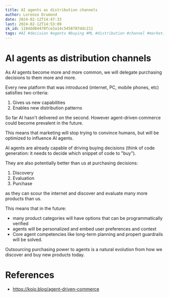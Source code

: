 ```yaml
---
title: AI agents as distribution channels
author: Lorenzo Drumond
date: 2024-02-12T14:47:33
last: 2024-02-12T14:53:09
zk_id: 118ddd84470fce3a14c5458787ddc211
tags: #AI #decision #agents #buying #ML #distribution #channel #marketing
---
```



# AI agents as distribution channels

As AI agents become more and more common, we will delegate purchasing decisions to them more and more.

Every new platform that was introduced (internet, PC, mobile phones, etc) satisfies two criteria:

1. Gives us new capabilities
2. Enables new distribution patterns

So far AI hasn't delivered on the second. However agent-driven commerce could become prevalent in the future.

This means that marketing will stop trying to convince humans, but will be optimized to influence AI agents.

AI agents are already capable of driving buying decisions (think of code generation: it needs to decide which snippet of code to "buy").

They are also potentially better than us at purchasing decisions:

1. Discovery
2. Evaluation
3. Purchase

as they can scour the internet and discover and evaluate many more products than us.

This means that in the future:

- many product categories will have options that can be programmatically verified
- agents will be personalized and embed user preferences and context
-  Core agent competencies like long-term planning and propert guardrails will be solved.

Outsourcing purchasing power to agents is a natural evolution from how we discover and buy new products today.

# References
- https://kojo.blog/agent-driven-commerce
